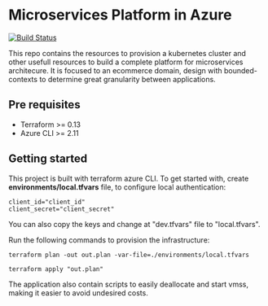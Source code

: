 # Microservices Platform in Azure
[![Build Status](https://dev.azure.com/pliniogsnascimento/Ecommerce-Platform/_apis/build/status/Ecommerce-Platform?branchName=develop)](https://dev.azure.com/pliniogsnascimento/Ecommerce-Platform/_build/latest?definitionId=9&branchName=develop)

This repo contains the resources to provision a kubernetes cluster and other usefull resources to build a complete platform for microservices architecure. It is focused to an ecommerce domain, design with bounded-contexts to determine great granularity between applications.

## Pre requisites

- Terraform >= 0.13
- Azure CLI >= 2.11

## Getting started
This project is built with terraform azure CLI. To get started with, create **environments/local.tfvars** file, to configure local authentication:

```
client_id="client_id"
client_secret="client_secret"
```

You can also copy the keys and change at "dev.tfvars" file to "local.tfvars".

Run the following commands to provision the infrastructure:

```
terraform plan -out out.plan -var-file=./environments/local.tfvars

terraform apply "out.plan"
```

The application also contain scripts to easily deallocate and start vmss, making it easier to avoid undesired costs.
